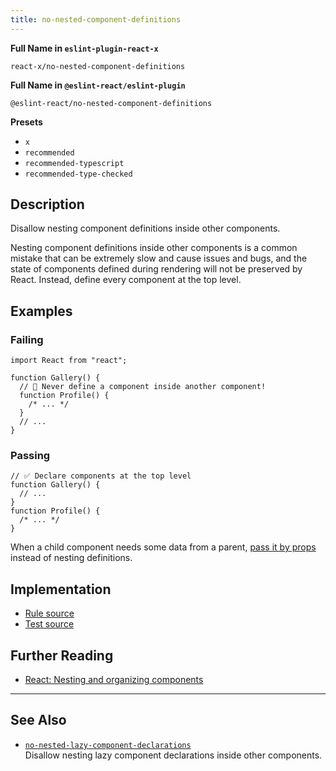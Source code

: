 ```yaml
---
title: no-nested-component-definitions
---
```


**Full Name in `eslint-plugin-react-x`**

```plain copy
react-x/no-nested-component-definitions
```

**Full Name in `@eslint-react/eslint-plugin`**

```plain copy
@eslint-react/no-nested-component-definitions
```

**Presets**

- `x`
- `recommended`
- `recommended-typescript`
- `recommended-type-checked`

## Description

Disallow nesting component definitions inside other components.

Nesting component definitions inside other components is a common mistake that can be extremely slow and cause issues and bugs, and the state of components defined during rendering will not be preserved by React. Instead, define every component at the top level.

## Examples

### Failing

```tsx
import React from "react";

function Gallery() {
  // 🔴 Never define a component inside another component!
  function Profile() {
    /* ... */
  }
  // ...
}
```

### Passing

```tsx
// ✅ Declare components at the top level
function Gallery() {
  // ...
}
function Profile() {
  /* ... */
}
```

When a child component needs some data from a parent, [pass it by props](https://react.dev/learn/passing-props-to-a-component) instead of nesting definitions.

## Implementation

- [Rule source](https://github.com/Rel1cx/eslint-react/tree/main/packages/plugins/eslint-plugin-react-x/src/rules/no-nested-component-definitions.ts)
- [Test source](https://github.com/Rel1cx/eslint-react/tree/main/packages/plugins/eslint-plugin-react-x/src/rules/no-nested-component-definitions.spec.ts)

## Further Reading

- [React: Nesting and organizing components](https://react.dev/learn/your-first-component#nesting-and-organizing-components)

---

## See Also

- [`no-nested-lazy-component-declarations`](./no-nested-lazy-component-declarations.md)\
  Disallow nesting lazy component declarations inside other components.
